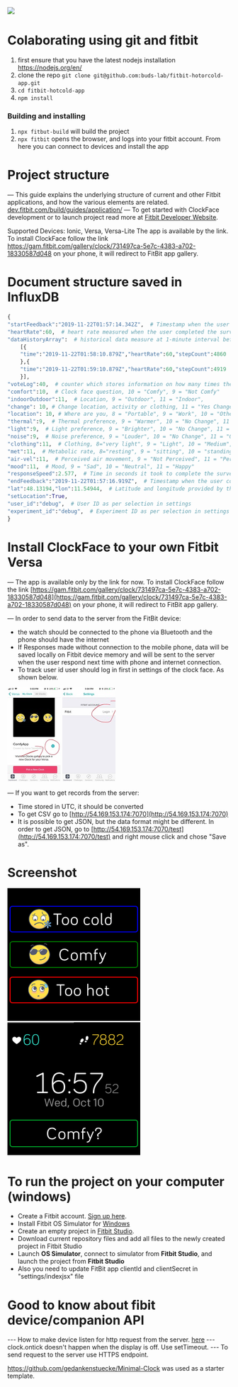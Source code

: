 [![](http://www.budslab.org/buds-lab.github.io/budslab_banner.png)](http://www.budslab.org/)

# Colaborating using git and fitbit

1. first ensure that you have the latest nodejs installation https://nodejs.org/en/
2. clone the repo `git clone git@github.com:buds-lab/fitbit-hotorcold-app.git`
3. `cd fitbit-hotcold-app`
4. `npm install`

### Building and installing

1. `npx fitbut-build` will build the project
2. `npx fitbit` opens the browser, and logs into your fitbit account. From here you can connect to devices and install the app


# Project structure
— This guide explains the underlying structure of current and other Fitbit applications, and how the various elements are related. [dev.fitbit.com/build/guides/application/](https://dev.fitbit.com/build/guides/application/)
— To get started with ClockFace development or to launch project read more at [Fitbit Developer Website](https://dev.fitbit.com/getting-started/). 


Supported Devices: Ionic, Versa, Versa-Lite
The app is available by the link. To install ClockFace follow the link https://gam.fitbit.com/gallery/clock/731497ca-5e7c-4383-a702-18330587d048 on your phone, it will redirect to FitBit app gallery.

# Document structure saved in InfluxDB

```python
{
"startFeedback":"2019-11-22T01:57:14.342Z",  # Timestamp when the user started the survey (i.e. pressed one of the two buttons in the clock face)
"heartRate":60,  # heart rate measured when the user completed the survey
"dataHistoryArray":  # historical data measure at 1-minute interval before the user started the survey
    [{
    "time":"2019-11-22T01:58:10.879Z","heartRate":60,"stepCount":4860
    },{
    "time":"2019-11-22T01:59:10.879Z","heartRate":60,"stepCount":4919
    }],  
"voteLog":40,  # counter which stores information on how many times the user completed the survey, used for debugging to check that no responses where lost
"comfort":10,  # Clock face question, 10 = "Comfy", 9 = "Not Comfy" 
"indoorOutdoor":11,  # Location, 9 = "Outdoor", 11 = "Indoor",
"change": 10, # Change location, activity or clothing, 11 = "Yes Change", 10 = "No Change"
"location": 10, # Where are you, 8 = "Portable", 9 = "Work", 10 = "Other", 11 = "Home"
"thermal":9,  # Thermal preference, 9 = "Warmer", 10 = "No Change", 11 = "Cooler"
"light":9,  # Light preference, 9 = "Brighter", 10 = "No Change", 11 = "Dimmer"
"noise":9,  # Noise preference, 9 = "Louder", 10 = "No Change", 11 = "Quiter"
"clothing":11,  # Clothing, 8="very light", 9 = "Light", 10 = "Medium", 11 = "Heavy"
"met":11,  # Metabolic rate, 8="resting", 9 = "sitting", 10 = "standing", 11 = "exercising"
"air-vel":11,  # Perceived air movement, 9 = "Not Perceived", 11 = "Perceived"
"mood":11,  # Mood, 9 = "Sad", 10 = "Neutral", 11 = "Happy"
"responseSpeed":2.577,  # Time in seconds it took to complete the survey
"endFeedback":"2019-11-22T01:57:16.919Z",  # Timestamp when the user completed the survey
"lat":48.13194,"lon":11.54944,  # Latitude and longitude provided by the GPS of the phone
"setLocation":True,
"user_id":"debug",  # User ID as per selection in settings
"experiment_id":"debug",  # Experiment ID as per selection in settings
}
```

# Install  ClockFace to your own Fitbit Versa

— The app is available only by the link for now. To install ClockFace follow the link [https://gam.fitbit.com/gallery/clock/731497ca-5e7c-4383-a702-18330587d048](https://gam.fitbit.com/gallery/clock/731497ca-5e7c-4383-a702-18330587d048) on your phone, it will redirect to FitBit app gallery.

— In order to send data to the server from the FitBit device:
- the watch should be connected to the phone via Bluetooth and the phone should have the internet
- If Responses made without connection to the mobile phone, data will be saved locally on Fitbit device memory and will be sent to the server when the user respond next time with phone and internet connection.
- To track user id user should log in first in settings of the clock face. As shown below.

![screen-example](./screen/image3.jpg)
![screen-example](./screen/image4.jpg)

— If you want to get records from the server:
- Time stored in UTC, it should be converted
- To get CSV go to [http://54.169.153.174:7070](http://54.169.153.174:7070)
- It is possible to get JSON, but the data format might be different. In order to get JSON, go to [http://54.169.153.174:7070/test](http://54.169.153.174:7070/test) and right mouse click and chose "Save as".

# Screenshot
![screen-example](./screen/image1.png)
![screen-example](./screen/image2.png)
# To run the project on your computer (windows)
  - Create a Fitbit account. [Sign up here](https://www.fitbit.com/signup).
  - Install Fitbit OS Simulator for [Windows](https://simulator-updates.fitbit.com/download/latest/win)
  - Create an empty project in [Fitbit Studio](https://studio.fitbit.com/projects).
  - Download current repository files and add all files to the newly created project in Fitbit Studio
  - Launch **OS Simulator**, connect to simulator from **Fitbit Studio**, and launch the project from **Fitbit Studio**
  - Also you need to update FitBit app clientId and clientSecret in "settings/indexjsx" file
# Good to know about fibit device/companion API
--- How to make device listen for http request from the server.  [here](https://community.fitbit.com/t5/SDK-Development/How-to-make-device-listen-for-http-request-from-the-server/td-p/2963102)
--- clock.ontick doesn't happen when the display is off. Use setTimeout.
--- To send request to the server use HTTPS endpoint.

https://github.com/gedankenstuecke/Minimal-Clock was used as a starter template.


